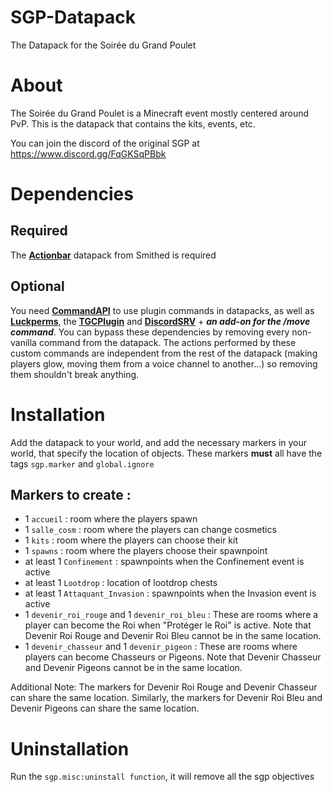 # SGP-Datapack
The Datapack for the Soirée du Grand Poulet


# About
The Soirée du Grand Poulet is a Minecraft event mostly centered around PvP. This is the datapack that contains the kits, events, etc.

You can join the discord of the original SGP at https://www.discord.gg/FqGKSqPBbk


# Dependencies
## Required
The [**Actionbar**](https://wiki.smithed.dev/libraries/actionbar/) datapack from Smithed is required 
## Optional
You need [**CommandAPI**](https://commandapi.jorel.dev/) to use plugin commands in datapacks, as well as [**Luckperms**](https://luckperms.net/), the [**TGCPlugin**](https://github.com/the-great-chicken/TGC-Plugin-v2/tree/main) and [**DiscordSRV**](https://www.spigotmc.org/resources/discordsrv.18494/) + ***an add-on for the /move command***.
You can bypass these dependencies by removing every non-vanilla command from the datapack. The actions performed by these custom commands are independent from the rest of the datapack (making players glow, moving them from a voice channel to another...) so removing them shouldn't break anything.


# Installation
Add the datapack to your world, and add the necessary markers in your world, that specify the location of objects. These markers **must** all have the tags `sgp.marker` and `global.ignore`
## Markers to create :
- 1 `accueil` : room where the players spawn
- 1 `salle_cosm` : room where the players can change cosmetics
- 1 `kits` : room where the players can choose their kit
- 1 `spawns` : room where the players choose their spawnpoint
- at least 1 `Confinement` : spawnpoints when the Confinement event is active
- at least 1 `Lootdrop` : location of lootdrop chests
- at least 1 `Attaquant_Invasion` : spawnpoints when the Invasion event is active    
- 1 `devenir_roi_rouge` and 1 `devenir_roi_bleu` : These are rooms where a player can become the Roi when "Protéger le Roi" is active. Note that Devenir Roi Rouge and Devenir Roi Bleu cannot be in the same location.
- 1 `devenir_chasseur` and 1 `devenir_pigeon` : These are rooms where players can become Chasseurs or Pigeons. Note that Devenir Chasseur and Devenir Pigeons cannot be in the same location.

Additional Note: The markers for Devenir Roi Rouge and Devenir Chasseur can share the same location. Similarly, the markers for Devenir Roi Bleu and Devenir Pigeons can share the same location.


# Uninstallation
Run the `sgp.misc:uninstall function`, it will remove all the sgp objectives
